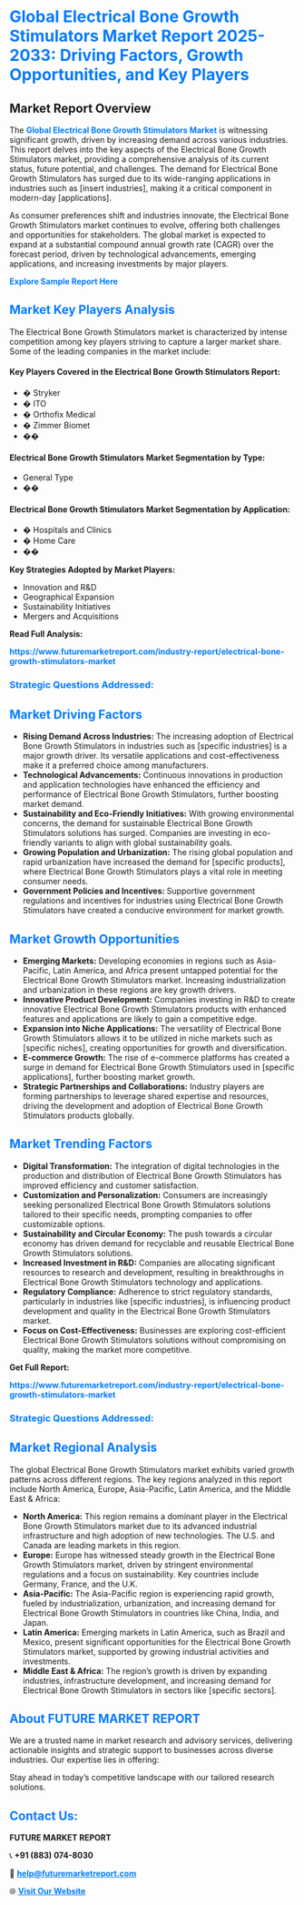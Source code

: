 <h1 style="color: #007BFF;">Global Electrical Bone Growth Stimulators Market Report 2025-2033: Driving Factors, Growth Opportunities, and Key Players</h1>

<section id="overview">
<h2>Market Report Overview</h2>
<p>The <a href="https://www.futuremarketreport.com/industry-report/electrical-bone-growth-stimulators-market" style="color: #007BFF; text-decoration: none;"><strong>Global Electrical Bone Growth Stimulators Market</strong></a> is witnessing significant growth, driven by increasing demand across various industries. This report delves into the key aspects of the Electrical Bone Growth Stimulators market, providing a comprehensive analysis of its current status, future potential, and challenges. The demand for Electrical Bone Growth Stimulators has surged due to its wide-ranging applications in industries such as [insert industries], making it a critical component in modern-day [applications].</p>
<p>As consumer preferences shift and industries innovate, the Electrical Bone Growth Stimulators market continues to evolve, offering both challenges and opportunities for stakeholders. The global market is expected to expand at a substantial compound annual growth rate (CAGR) over the forecast period, driven by technological advancements, emerging applications, and increasing investments by major players.</p>
</section>

<section id="overview">
<p><a href="https://www.futuremarketreport.com/request-sample/reportId=116936" style="color: #007BFF; text-decoration: none;"><strong>Explore Sample Report Here</strong></a></p>
</section>

<section id="key-players">
<h2 style="color: #007BFF;">Market Key Players Analysis</h2>
<p>The Electrical Bone Growth Stimulators market is characterized by intense competition among key players striving to capture a larger market share. Some of the leading companies in the market include:</p>
<h4>Key Players Covered in the Electrical Bone Growth Stimulators Report:</h4>
<ul><li>� Stryker</li><li>� ITO</li><li>� Orthofix Medical</li><li>� Zimmer Biomet</li><li>��</li></ul>
<h4>Electrical Bone Growth Stimulators Market Segmentation by Type:</h4>
<ul><li>General Type</li><li>��</li></ul>

<h4>Electrical Bone Growth Stimulators Market Segmentation by Application:</h4>
<ul><li>� Hospitals and Clinics</li><li>� Home Care</li><li>��</li></ul>
<p><strong>Key Strategies Adopted by Market Players:</strong></p>
<ul>
<li>Innovation and R&D</li>
<li>Geographical Expansion</li>
<li>Sustainability Initiatives</li>
<li>Mergers and Acquisitions</li>
</ul>
</section>

<section>
<p><strong>Read Full Analysis: </strong></p><a href="https://www.futuremarketreport.com/industry-report/electrical-bone-growth-stimulators-market" style="color: #007BFF; text-decoration: none;"><strong>https://www.futuremarketreport.com/industry-report/electrical-bone-growth-stimulators-market</strong></a>
<h3 style="color: #007BFF;">Strategic Questions Addressed:</h3>
</section>

<section id="driving-factors">
<h2 style="color: #007BFF;">Market Driving Factors</h2>
<ul>
<li><strong>Rising Demand Across Industries:</strong> The increasing adoption of Electrical Bone Growth Stimulators in industries such as [specific industries] is a major growth driver. Its versatile applications and cost-effectiveness make it a preferred choice among manufacturers.</li>
<li><strong>Technological Advancements:</strong> Continuous innovations in production and application technologies have enhanced the efficiency and performance of Electrical Bone Growth Stimulators, further boosting market demand.</li>
<li><strong>Sustainability and Eco-Friendly Initiatives:</strong> With growing environmental concerns, the demand for sustainable Electrical Bone Growth Stimulators solutions has surged. Companies are investing in eco-friendly variants to align with global sustainability goals.</li>
<li><strong>Growing Population and Urbanization:</strong> The rising global population and rapid urbanization have increased the demand for [specific products], where Electrical Bone Growth Stimulators plays a vital role in meeting consumer needs.</li>
<li><strong>Government Policies and Incentives:</strong> Supportive government regulations and incentives for industries using Electrical Bone Growth Stimulators have created a conducive environment for market growth.</li>
</ul>
</section>

<section id="growth-opportunities">
<h2 style="color: #007BFF;">Market Growth Opportunities</h2>
<ul>
<li><strong>Emerging Markets:</strong> Developing economies in regions such as Asia-Pacific, Latin America, and Africa present untapped potential for the Electrical Bone Growth Stimulators market. Increasing industrialization and urbanization in these regions are key growth drivers.</li>
<li><strong>Innovative Product Development:</strong> Companies investing in R&D to create innovative Electrical Bone Growth Stimulators products with enhanced features and applications are likely to gain a competitive edge.</li>
<li><strong>Expansion into Niche Applications:</strong> The versatility of Electrical Bone Growth Stimulators allows it to be utilized in niche markets such as [specific niches], creating opportunities for growth and diversification.</li>
<li><strong>E-commerce Growth:</strong> The rise of e-commerce platforms has created a surge in demand for Electrical Bone Growth Stimulators used in [specific applications], further boosting market growth.</li>
<li><strong>Strategic Partnerships and Collaborations:</strong> Industry players are forming partnerships to leverage shared expertise and resources, driving the development and adoption of Electrical Bone Growth Stimulators products globally.</li>
</ul>
</section>

<section id="trending-factors">
<h2 style="color: #007BFF;">Market Trending Factors</h2>
<ul>
<li><strong>Digital Transformation:</strong> The integration of digital technologies in the production and distribution of Electrical Bone Growth Stimulators has improved efficiency and customer satisfaction.</li>
<li><strong>Customization and Personalization:</strong> Consumers are increasingly seeking personalized Electrical Bone Growth Stimulators solutions tailored to their specific needs, prompting companies to offer customizable options.</li>
<li><strong>Sustainability and Circular Economy:</strong> The push towards a circular economy has driven demand for recyclable and reusable Electrical Bone Growth Stimulators solutions.</li>
<li><strong>Increased Investment in R&D:</strong> Companies are allocating significant resources to research and development, resulting in breakthroughs in Electrical Bone Growth Stimulators technology and applications.</li>
<li><strong>Regulatory Compliance:</strong> Adherence to strict regulatory standards, particularly in industries like [specific industries], is influencing product development and quality in the Electrical Bone Growth Stimulators market.</li>
<li><strong>Focus on Cost-Effectiveness:</strong> Businesses are exploring cost-efficient Electrical Bone Growth Stimulators solutions without compromising on quality, making the market more competitive.</li>
</ul>
</section>

<section>
<p><strong>Get Full Report: </strong></p><a href="https://www.futuremarketreport.com/industry-report/electrical-bone-growth-stimulators-market" style="color: #007BFF; text-decoration: none;"><strong>https://www.futuremarketreport.com/industry-report/electrical-bone-growth-stimulators-market</strong></a>
<h3 style="color: #007BFF;">Strategic Questions Addressed:</h3>
</section>


<section id="regional-analysis">
<h2 style="color: #007BFF;">Market Regional Analysis</h2>
<p>The global Electrical Bone Growth Stimulators market exhibits varied growth patterns across different regions. The key regions analyzed in this report include North America, Europe, Asia-Pacific, Latin America, and the Middle East & Africa:</p>
<ul>
<li><strong>North America:</strong> This region remains a dominant player in the Electrical Bone Growth Stimulators market due to its advanced industrial infrastructure and high adoption of new technologies. The U.S. and Canada are leading markets in this region.</li>
<li><strong>Europe:</strong> Europe has witnessed steady growth in the Electrical Bone Growth Stimulators market, driven by stringent environmental regulations and a focus on sustainability. Key countries include Germany, France, and the U.K.</li>
<li><strong>Asia-Pacific:</strong> The Asia-Pacific region is experiencing rapid growth, fueled by industrialization, urbanization, and increasing demand for Electrical Bone Growth Stimulators in countries like China, India, and Japan.</li>
<li><strong>Latin America:</strong> Emerging markets in Latin America, such as Brazil and Mexico, present significant opportunities for the Electrical Bone Growth Stimulators market, supported by growing industrial activities and investments.</li>
<li><strong>Middle East & Africa:</strong> The region’s growth is driven by expanding industries, infrastructure development, and increasing demand for Electrical Bone Growth Stimulators in sectors like [specific sectors].</li>
</ul>
</section>

<footer>
<h2 style="color: #007BFF;">About FUTURE MARKET REPORT</h2>
<p>We are a trusted name in market research and advisory services, delivering actionable insights and strategic support to businesses across diverse industries. Our expertise lies in offering:</p>

<p>Stay ahead in today’s competitive landscape with our tailored research solutions.</p>

<h2 style="color: #007BFF;">Contact Us:</h2>
<p><strong>FUTURE MARKET REPORT</strong></p>
<p>📞 <strong>+91 (883) 074-8030</strong></p>
<p>📧 <strong><a href="mailto:help@futuremarketreport.com" style="color: #007BFF;">help@futuremarketreport.com</a></strong></p>
<p>🌐 <strong><a href="https://www.futuremarketreport.com/" style="color: #007BFF;">Visit Our Website</a></strong></p>
</footer>